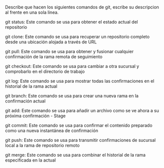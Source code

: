 Describe que hacen los siguientes comandos de git, escribe su descripcion al frente en una sola linea.

git status: Este comando se usa para obtener el estado actual del repositorio

git clone: Este comando se usa para recuperar un repositorio completo desde una ubicación alojada a través de URL

git pull: Este comando se usa para obtener y fusionar cualquier confirmación de la rama remota de seguimiento

git checkout: Este comando se usa para cambiar a otra sucursal y comprobarlo en el directorio de trabajo

git log: Este comando se usa para mostrar todas las confirmaciones en el historial de la rama actual

git branch: Este comando se usa para crear una nueva rama en la confirmación actual

git add: Este comando se usa para añadir un archivo como se ve ahora a su próxima confirmación - Stage

git commit: Este comando se usa para confirmar el contenido preparado como una nueva instantánea de confirmación

git push: Este comando se usa para transmitir confirmaciones de sucursal local a la rama de repositorio remoto 

git merge: Este comando se usa para combinar el historial de la rama especificada en la actual
